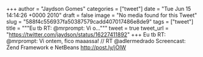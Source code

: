 
+++
author = "Jaydson Gomes"
categories = ["tweet"]
date = "Tue Jun 15 14:14:26 +0000 2010"
draft = false
image = "No media found for this Tweet"
slug = "588f4c556937fa50387579cadd407017486e8de9"
tags = ["tweet"]
title = """Eu tb RT: @mrprompt: Vi o..."""
tweet = true
tweet_url = "https://twitter.com/jaydson/status/16227411892"
+++
Eu tb RT: @mrprompt: Vi ontem, fico maaassa! // RT @adlermedrado Screencast: Zend Framework e NetBeans http://post.ly/jOlW
